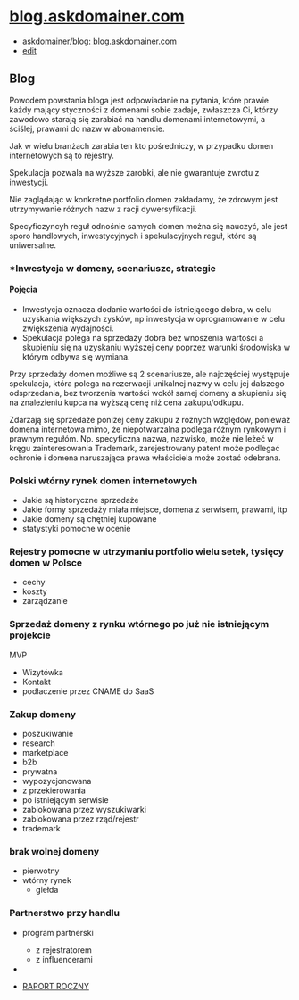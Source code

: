# [blog.askdomainer.com](http://blog.askdomainer.com)
+ [askdomainer/blog: blog.askdomainer.com](https://github.com/askdomainer/blog)
+ [edit](https://github.com/askdomainer/blog/edit/main/README.md)


## Blog

Powodem powstania bloga jest odpowiadanie na pytania, które prawie każdy mający styczności z domenami sobie zadaje, zwłaszcza Ci, którzy zawodowo starają się zarabiać na handlu domenami internetowymi, a ściślej, prawami do nazw w abonamencie.

Jak w wielu branżach zarabia ten kto pośredniczy, w przypadku domen internetowych są to rejestry.

Spekulacja pozwala na wyższe zarobki, ale nie gwarantuje zwrotu z inwestycji.

Nie zaglądając w konkretne portfolio domen zakładamy, że zdrowym jest utrzymywanie różnych nazw z racji dywersyfikacji.

Specyficzyncyh reguł odnośnie samych domen można się nauczyć, ale jest sporo handlowych, inwestycyjnych i spekulacyjnych reguł, które są uniwersalne.


### *Inwestycja w domeny, scenariusze, strategie

#### Pojęcia

+ Inwestycja oznacza dodanie wartości do istniejącego dobra, w celu uzyskania większych zysków, np inwestycja w oprogramowanie w celu zwiększenia wydajności.
+ Spekulacja polega na sprzedaży dobra bez wnoszenia wartości a skupieniu się na uzyskaniu wyższej ceny poprzez warunki środowiska w którym odbywa się wymiana.

Przy sprzedaży domen możliwe są 2 scenariusze, ale najczęściej występuje spekulacja, która polega na rezerwacji unikalnej nazwy w celu jej dalszego odsprzedania, bez tworzenia wartości wokół samej domeny a skupieniu się na znalezieniu kupca na wyższą cenę niż cena zakupu/odkupu.

Zdarzają się sprzedaże poniżej ceny zakupu z różnych względów, ponieważ domena internetowa mimo, że niepotwarzalna podlega różnym rynkowym i prawnym regułóm.
Np. specyficzna nazwa, nazwisko, może nie leżeć w kręgu zainteresowania 
Trademark, zarejestrowany patent może podlegać ochronie i domena naruszająca prawa właściciela może zostać odebrana.

### Polski wtórny rynek domen internetowych

+ Jakie są historyczne sprzedaże
+ Jakie formy sprzedaży miała miejsce, domena z serwisem, prawami, itp
+ Jakie domeny są chętniej kupowane
+ statystyki pomocne w ocenie


### Rejestry pomocne w utrzymaniu portfolio wielu setek, tysięcy domen w Polsce

+ cechy
+ koszty
+ zarządzanie

### Sprzedaż domeny z rynku wtórnego po już nie istniejącym projekcie



MVP

+ Wizytówka
+ Kontakt
+ podłaczenie przez CNAME do SaaS


### Zakup domeny

+ poszukiwanie
+ research
+ marketplace
+ b2b
+ prywatna
+ wypozycjonowana
+ z przekierowania
+ po istniejącym serwisie
+ zablokowana przez wyszukiwarki
+ zablokowana przez rząd/rejestr
+ trademark

  
### brak wolnej domeny


+ pierwotny 
+ wtórny rynek
  + giełda
 

### Partnerstwo przy handlu

+ program partnerski
  + z rejestratorem
  + z influencerami
+ 

    


+ [RAPORT ROCZNY](2023/RAPORT.md)
